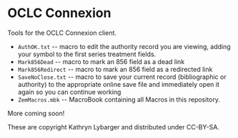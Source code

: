 OCLC Connexion
=======

Tools for the OCLC Connexion client.

* `AuthOK.txt` -- macro to edit the authority record you are viewing, adding your symbol to the first series treatment fields.
* `Mark856Dead` -- macro to mark an 856 field as a dead link
* `Mark856Redirect` -- macro to mark an 856 field as a redirected link
* `SaveNoClose.txt` -- macro to save your current record (bibliographic or authority) to the appropriate online save file and immediately open it again so you can continue working
* `ZemMacros.mbk` -- MacroBook containing all Macros in this repository.

More coming soon!

These are copyright Kathryn Lybarger and distributed under CC-BY-SA.

